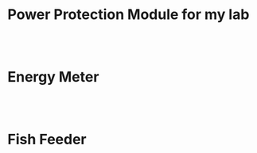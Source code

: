 # Power Protection Module for my lab

<br>
<br>

# Energy Meter

<br>
<br>

# Fish Feeder 

<br>
<br>
